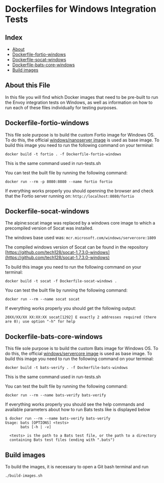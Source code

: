 # Dockerfiles for Windows Integration Tests

## Index

- [About](#about-this-file)
- [Dockerfile-fortio-windows](#dockerfile-fortio-windows)
- [Dockerfile-socat-windows](#dockerfile-socat-windows)
- [Dockerfile-bats-core-windows](#dockerfile-bats-core-windows)
- [Build images](#build-images)

## About this File

In this file you will find which Docker images that need to be pre-built to run the Envoy integration tests on Windows, as well as information on how to run each of these files individually for testing purposes.

## Dockerfile-fortio-windows

This file sole purpose is to build the custom Fortio image for Windows OS. To do this, the official [windows/nanoserver image](https://hub.docker.com/_/microsoft-windows-nanoserver) is used as base image.
To build this image you need to run the following command on your terminal:

```shell
docker build -t fortio . -f Dockerfile-fortio-windows
```

This is the same command used in run-tests.sh

You can test the built file by running the following command:

```shell
docker run --rm -p 8080:8080 --name fortio fortio
```

If everything works properly you should openning the browser and check that the Fortio server running on: `http://localhost:8080/fortio`

## Dockerfile-socat-windows

The alpine:socat image was replaced by a windows core image to which a precompiled version of Socat was installed.

The windows base used was: `mcr.microsoft.com/windows/servercore:1809`

The compiled windows version of Socat can be found in the repository [https://github.com/tech128/socat-1.7.3.0-windows](https://github.com/tech128/socat-1.7.3.0-windows)

To build this image you need to run the following command on your terminal:

```shell
docker build -t socat -f Dockerfile-socat-windows .
```

You can test the built file by running the following command:

```shell
docker run --rm --name socat socat
```

If everything works properly you should get the following output:

```shell
20XX/XX/XX XX:XX:XX socat[1292] E exactly 2 addresses required (there are 0); use option "-h" for help
```

## Dockerfile-bats-core-windows

This file sole purpose is to build the custom Bats image for Windows OS. To do this, the official [windows/servercore image](https://hub.docker.com/_/microsoft-windows-servercore) is used as base image.
To build this image you need to run the following command on your terminal:

```shell
docker build -t bats-verify . -f Dockerfile-bats-windows
```

This is the same command used in run-tests.sh

You can test the built file by running the following command:

```shell
docker run --rm --name bats-verify bats-verify
```

If everything works properly you should see the help commands and available parameters about how to run Bats tests like is displayed below

```shell
$ docker run --rm --name bats-verify bats-verify
Usage: bats [OPTIONS] <tests>
       bats [-h | -v]

  <tests> is the path to a Bats test file, or the path to a directory
  containing Bats test files (ending with ".bats")
```

## Build images

To build the images, it is necessary to open a Git bash terminal and run

```
./build-images.sh
```
